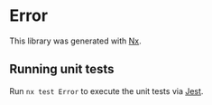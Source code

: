 # Error

This library was generated with [Nx](https://nx.dev).

## Running unit tests

Run `nx test Error` to execute the unit tests via [Jest](https://jestjs.io).
